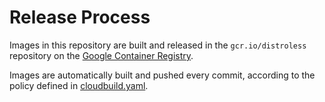 # Release Process

Images in this repository are built and released in the `gcr.io/distroless` repository on the [Google Container Registry](https://cloud.google.com/container-registry/).

Images are automatically built and pushed every commit, according to the policy defined in [cloudbuild.yaml](/cloudbuild.yaml).

